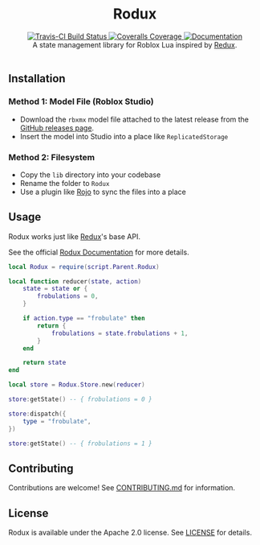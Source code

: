 <h1 align="center">Rodux</h1>
<div align="center">
	<a href="https://travis-ci.org/Roblox/rodux">
		<img src="https://api.travis-ci.org/Roblox/rodux.svg?branch=master" alt="Travis-CI Build Status" />
	</a>
	<a href="https://coveralls.io/github/Roblox/rodux?branch=master">
		<img src="https://coveralls.io/repos/github/Roblox/rodux/badge.svg?branch=master" alt="Coveralls Coverage" />
	</a>
	<a href="https://roblox.github.io/rodux">
		<img src="https://img.shields.io/badge/docs-website-green.svg" alt="Documentation" />
	</a>
</div>

<div align="center">
	A state management library for Roblox Lua inspired by <a href="https://redux.js.org">Redux</a>.
</div>

<div>&nbsp;</div>

## Installation

### Method 1: Model File (Roblox Studio)

- Download the `rbxmx` model file attached to the latest release from the [GitHub releases page](https://github.com/Roblox/rodux/releases).
- Insert the model into Studio into a place like `ReplicatedStorage`

### Method 2: Filesystem

- Copy the `lib` directory into your codebase
- Rename the folder to `Rodux`
- Use a plugin like [Rojo](https://github.com/LPGhatguy/rojo) to sync the files into a place

## Usage

Rodux works just like [Redux](https://redux.js.org)'s base API.

See the official [Rodux Documentation](https://roblox.github.io/rodux/) for more details.

```lua
local Rodux = require(script.Parent.Rodux)

local function reducer(state, action)
	state = state or {
		frobulations = 0,
	}

	if action.type == "frobulate" then
		return {
			frobulations = state.frobulations + 1,
		}
	end

	return state
end

local store = Rodux.Store.new(reducer)

store:getState() -- { frobulations = 0 }

store:dispatch({
	type = "frobulate",
})

store:getState() -- { frobulations = 1 }
```

## Contributing

Contributions are welcome! See [CONTRIBUTING.md](CONTRIBUTING.md) for information.

## License

Rodux is available under the Apache 2.0 license. See [LICENSE](LICENSE) for details.
